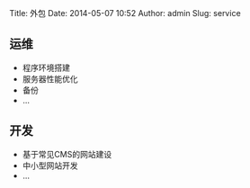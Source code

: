 Title: 外包
Date: 2014-05-07 10:52
Author: admin
Slug: service

运维
----

-   程序环境搭建
-   服务器性能优化
-   备份
-   ...

开发
----

-   基于常见CMS的网站建设
-   中小型网站开发
-   ...

